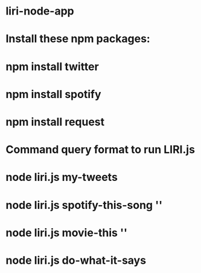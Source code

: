 # liri-node-app

# Install these npm packages:

# npm install twitter
# npm install spotify
# npm install request

# Command query format to run LIRI.js

# node liri.js my-tweets
# node liri.js spotify-this-song '<song name here>'
# node liri.js movie-this '<movie name here>'
# node liri.js do-what-it-says 
